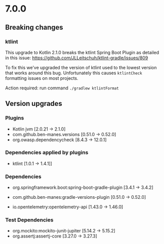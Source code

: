 # 7.0.0

## Breaking changes

### ktlint

This upgrade to Kotlin 2.1.0 breaks the ktlint Spring Boot Plugin as detailed in this issue: https://github.com/JLLeitschuh/ktlint-gradle/issues/809

To fix this we've upgraded the version of ktlint used to the lowest version that works around this bug. Unfortunately this causes `ktlintCheck` formatting issues on most projects.

Action required: run command `./gradlew ktlintFormat`

## Version upgrades

### Plugins
- Kotlin jvm [2.0.21 -> 2.1.0]
- com.github.ben-manes.versions [0.51.0 -> 0.52.0]
- org.owasp.dependencycheck [8.4.3 -> 12.0.1]

### Dependencies applied by plugins
- ktlint [1.0.1 -> 1.4.1]]

### Dependencies
- org.springframework.boot:spring-boot-gradle-plugin [3.4.1 -> 3.4.2]
- com.github.ben-manes:gradle-versions-plugin [0.51.0 -> 0.52.0]

- io.opentelemetry:opentelemetry-api [1.43.0 -> 1.46.0]

### Test Dependencies
- org.mockito:mockito-junit-jupiter [5.14.2 -> 5.15.2]
- org.assertj:assertj-core [3.27.0 -> 3.27.3]